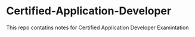 # Certified-Application-Developer

This repo contatins notes for Certified Application Developer Examintation
